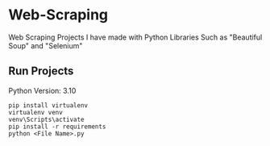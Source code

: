 # Web-Scraping
Web Scraping Projects I have made with Python Libraries Such as "Beautiful Soup" and "Selenium"

## Run Projects
Python Version: 3.10 

```
pip install virtualenv
virtualenv venv
venv\Scripts\activate
pip install -r requirements
python <File Name>.py
```
